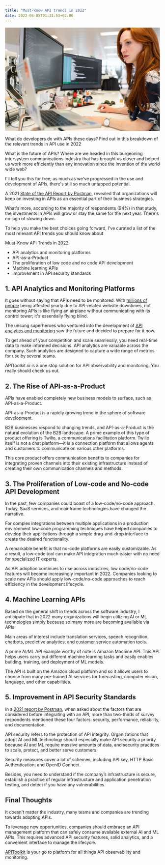 ```yaml
---
title: "Must-Know API trends in 2022"
date: 2022-06-05T01:33:53+02:00
---
```


![API Trends](./image1.jpg)


What do developers do with APIs these days? Find out in this breakdown of the relevant trends in API use in 2022

What is the future of APIs? Where are we headed in this burgeoning intersystem communications industry that has brought us closer and helped us work more efficiently than any innovation since the invention of the world wide web? 

I'll tell you this for free; as much as we've progressed in the use and development of APIs, there's still so much untapped potential. 

A 2021 [State of the API Report by Postman](https://www.postman.com/state-of-api/the-future-of-apis/), revealed that organizations will keep on investing in APIs as an essential part of their business strategies.

What's more, according to the majority of respondents (94%) in that study, the investments in APIs will grow or stay the same for the next year. There's no sign of slowing down. 

To help you make the best choices going forward, I've curated a list of the most relevant API trends you should know about

Must-Know API Trends in 2022
- API analytics and monitoring platforms
- API-as-a-Product
- The proliferation of low code and no code API development 
- Machine learning APIs
- Improvement in API security standards

## 1. API Analytics and Monitoring Platforms

It goes without saying that APIs need to be monitored. With [millions of people](https://www.techtimes.com/articles/271073/20220126/discord-support-discord-login-discord-down-discord-alternatives-discord-down-detector-discord-status-discord-down-twitter.htm) being affected yearly due to API-related website downtimes, not monitoring APIs is like flying an airplane without communicating with its control tower; it's essentially flying blind. 

The unsung superheroes who ventured into the development of [API analytics and monitoring](https://apitoolkit.io/blog/best-api-monitoring-and-observability-tools/) saw the future and decided to prepare for it now. 

To get ahead of your competition and scale seamlessly, you need real-time data to make informed decisions. API analytics are valuable across the company. Such analytics are designed to capture a wide range of metrics for use by several teams.

APIToolkit.io is a one stop solution for API observability and monitoring. You really should check us out. 

## 2. The Rise of API-as-a-Product
APIs have enabled completely new business models to surface, such as API-as-a-Product.

API-as-a-Product is a rapidly growing trend in the sphere of software development.

B2B businesses respond to changing trends, and API-as-a-Product is the natural evolution of the B2B landscape. A prime example of this type of product offering is Twilio, a communications facilitation platform. Twilio itself is not a chat platform—it is a connection platform that allows agents and customers to communicate on various other platforms. 

This core product offers communication benefits to companies for integrating proven channels into their existing infrastructure instead of creating their own communication channels and methods.

## 3. The Proliferation of Low-code and No-code API Development 
In the past, few companies could boast of a low-code/no-code approach. Today, SaaS services, and mainframe technologies have changed the narrative. 

For complex integrations between multiple applications in a production environment low-code programming techniques have helped companies to develop their applications through a simple drag-and-drop interface to create the desired functionality.

A remarkable benefit is that no-code platforms are easily customizable. As a result, a low-code tool can make API integration much easier with no need for specialized IT experts.


As API adoption continues to rise across industries, low code/no-code features will become increasingly important in 2022. Companies looking to scale new APIs should apply low-code/no-code approaches to reach efficiency in the development lifecycle.

## 4. Machine Learning APIs

Based on the general shift in trends across the software industry, I anticipate that in 2022 many organizations will begin utilizing AI or ML technologies simply because so many more are becoming available via APIs. 

Main areas of interest include translation services, speech recognition, chatbots, predictive analytics, and customer service automation tools.

A prime AI/ML API example worthy of note is Amazon Machine API. This API helps users carry out different machine learning tasks and easily enables building, training, and deployment of  ML models.

The API is built on the Amazon cloud platform and so it allows users to choose from many pre-trained AI services for forecasting, computer vision, language, and other capabilities.

## 5. Improvement in API Security Standards

In a [2021 report by Postman](https://www.postman.com/state-of-api/api-first-strategies/#api-first-strategies), when asked about the factors that are considered before integrating with an API, more than two-thirds of survey respondents mentioned these four factors: security, performance, reliability, and documentation.

API security refers to the protection of API integrity. Organizations that adopt AI and ML technology should especially make API security a priority because AI and ML require massive amounts of data, and security practices to scale, protect, and better serve customers. 

Security measures cover a lot of schemes, including API key, HTTP Basic Authentication, and OpenID Connect. 

Besides, you need to understand if the company’s infrastructure is secure, establish a practice of regular infrastructure and application penetration testing, and detect if you have any vulnerabilities.

## Final Thoughts

It doesn't matter the industry, many teams and companies are trending towards adopting APIs. 

To leverage new opportunities, companies should embrace an API management platform that can safely consume available external AI and ML APIs. This requires advanced API security features, solid analytics, and a convenient interface to manage the lifecycle.

[APIToolkit](https://apitoolkit.io) is your go to platform for all things API observability and monitoring. 
